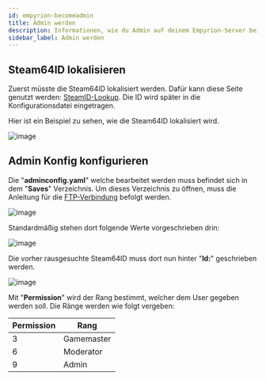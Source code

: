 ```yaml
---
id: empyrion-becomeadmin
title: Admin werden
description: Informationen, wie du Admin auf deinem Empyrion-Server bei ZAP-Hosting wirst - ZAP-Hosting.com Dokumentation
sidebar_label: Admin werden
---
```


## Steam64ID lokalisieren

Zuerst müsste die Steam64ID lokalisiert werden.
Dafür kann diese Seite genutzt werden: [SteamID-Lookup](https://steamid.io/lookup).
Die ID wird später in die Konfigurationsdatei eingetragen.

Hier ist ein Beispiel zu sehen, wie die Steam64ID lokalisiert wird.

![image](https://user-images.githubusercontent.com/13604413/159184139-e07456a3-965e-4e66-9aed-11a3a1cc9f76.png)

## Admin Konfig konfigurieren

Die "**adminconfig.yaml**" welche bearbeitet werden muss befindet sich in dem "**Saves**" Verzeichnis.
Um dieses Verzeichnis zu öffnen, muss die Anleitung für die [FTP-Verbindung](gameserver-ftpaccess.md) befolgt werden.

![image](https://user-images.githubusercontent.com/26007280/189930662-f57fd04f-449b-41c8-80e7-ac6562c00380.png)

Standardmäßig stehen dort folgende Werte vorgeschrieben drin:

![image](https://user-images.githubusercontent.com/26007280/189930696-a284351a-ac4d-42dd-9853-5b931a2df4d9.png)

Die vorher rausgesuchte Steam64ID muss dort nun hinter "**Id:**" geschrieben werden.

![image](https://user-images.githubusercontent.com/26007280/189930734-9837ca13-4b19-4eeb-9156-09b6ca62030a.png)

Mit "**Permission**" wird der Rang bestimmt, welcher dem User gegeben werden soll.
Die Ränge werden wie folgt vergeben:

Permission | Rang
-----|-------
3 | Gamemaster
6 | Moderator
9 | Admin

